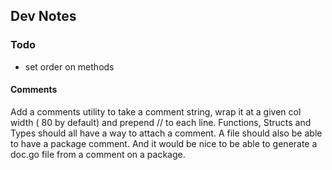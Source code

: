 ## Dev Notes

### Todo

* set order on methods

#### Comments
Add a comments utility to take a comment string, wrap it at a given col width (
80 by default) and prepend // to each line. Functions, Structs and Types should
all have a way to attach a comment. A file should also be able to have a package
comment. And it would be nice to be able to generate a doc.go file from a
comment on a package.